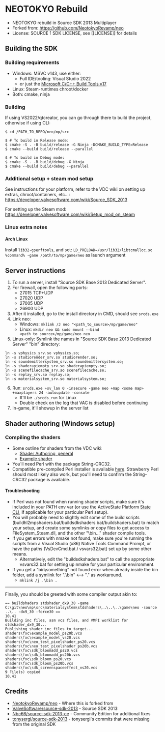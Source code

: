 # NEOTOKYO Rebuild

* NEOTOKYO rebuild in Source SDK 2013 Multiplayer
* Forked from: https://github.com/NeotokyoRevamp/neo
* License: SOURCE 1 SDK LICENSE, see [[LICENSE]] for details

## Building the SDK

### Building requirements

* Windows: MSVC v143, use either:
    * Full IDE/tooling: Visual Studio 2022
    * or just the [Microsoft C/C++ Build Tools v17](https://aka.ms/vs/17/release/vs_BuildTools.exe)
* Linux: Steam-runtimes chroot/docker
* Both: cmake, ninja

### Building
If using VS2022/qtcreator, you can go through there to build the project, otherwise if using CLI:
```
$ cd /PATH_TO_REPO/neo/mp/src

$ # To build in Release mode:
$ cmake -S . -B build/release -G Ninja -DCMAKE_BUILD_TYPE=Release
$ cmake --build build/release --parallel

$ # To build in Debug mode:
$ cmake -S . -B build/debug -G Ninja
$ cmake --build build/debug --parallel
```

### Additional setup + steam mod setup
See instructions for your platform, refer to the VDC wiki on setting up extras, chroot/containers, etc...:
https://developer.valvesoftware.com/wiki/Source_SDK_2013

For setting up the Steam mod:
https://developer.valvesoftware.com/wiki/Setup_mod_on_steam

### Linux extra notes
#### Arch Linux
Install `lib32-gperftools`, and set: `LD_PRELOAD=/usr/lib32/libtcmalloc.so %command% -game /path/to/mp/game/neo` as launch argument

## Server instructions
1. To run a server, install "Source SDK Base 2013 Dedicated Server".
2. For firewall, open the following ports:
    * 27015 TCP+UDP
    * 27020 UDP
    * 27005 UDP
    * 26900 UDP
3. After it installed, go to the install directory in CMD, should see `srcds.exe`
4. Link neo:
    * Windows: `mklink /J neo "<path_to_source>/mp/game/neo"`
    * Linux: `mkdir neo && sudo mount --bind <path_to_source>/mp/game/neo neo`
5. Linux-only: Symlink the names in "Source SDK Base 2013 Dedicated Server" "bin" directory:
```
ln -s vphysics_srv.so vphysics.so;
ln -s studiorender_srv.so studiorender.so;
ln -s soundemittersystem_srv.so soundemittersystem.so;
ln -s shaderapiempty_srv.so shaderapiempty.so;
ln -s scenefilecache_srv.so scenefilecache.so;
ln -s replay_srv.so replay.so;
ln -s materialsystem_srv.so materialsystem.so;
```
6. Run: `srcds.exe +sv_lan 0 -insecure -game neo +map <some map> +maxplayers 24 -autoupdate -console`
    * It'll be `./srcds_run` for Linux
    * Double check on the log that VAC is disabled before continuing
7. In-game, it'll showup in the server list

## Shader authoring (Windows setup)

### Compiling the shaders

* Some outline for shaders from the VDC wiki:
    * [Shader Authoring, general](https://developer.valvesoftware.com/wiki/Shader_Authoring)
    * [Example shader](https://developer.valvesoftware.com/wiki/Source_SDK_2013:_Your_First_Shader)
* You'll need Perl with the package String-CRC32.
* Compatible pre-compiled Perl installer is available [here](https://platform.activestate.com/Rainyan/Perl-SourceSDK2013). Strawberry Perl should most likely also work, but you'll need to confirm the String-CRC32 package is available.

#### Troubleshooting

* If Perl was not found when running shader scripts, make sure it's included in your PATH env var (or use the ActiveState Platform [State CLI](https://docs.activestate.com/platform/state/), if applicable for your particular Perl setup).
* You will probably need to slightly edit some of the build scripts (buildhl2mpshaders.bat/buildsdkshaders.bat/buildshaders.bat) to match your setup, and create some symlinks or copy files to get access to FileSystem_Steam.dll, and the other "\bin\..." shader compile tools.
* If you get errors with nmake not found, make sure you're running the scripts from a Visual Studio (x86) Native Tools Command Prompt, or have the paths (VsDevCmd.bat / vsvars32.bat) set up by some other means.
    * Alternatively, edit the "buildsdkshaders.bat" to call the appropriate vsvars32.bat for setting up nmake for your particular environment.
* If you get a "bin\something" not found error when already inside the bin folder, add a symlink for ".\bin" <--> "." as workaround.
    * `mklink /j .\bin .`

---

Finally, you should be greeted with some compiler output akin to:
```
== buildshaders stdshader_dx9_30 -game C:\git\neo\mp\src\materialsystem\stdshaders\..\..\..\game\neo -source ..\.. -dx9_30 -force30 ==
10.41
Building inc files, asm vcs files, and VMPI worklist for stdshader_dx9_30...
Publishing shader inc files to target...
shaders\fxc\example_model_ps20b.vcs
shaders\fxc\example_model_vs20.vcs
shaders\fxc\neo_test_pixelshader_ps20.vcs
shaders\fxc\neo_test_pixelshader_ps20b.vcs
shaders\fxc\sdk_bloomadd_ps20.vcs
shaders\fxc\sdk_bloomadd_ps20b.vcs
shaders\fxc\sdk_bloom_ps20.vcs
shaders\fxc\sdk_bloom_ps20b.vcs
shaders\fxc\sdk_screenspaceeffect_vs20.vcs
9 File(s) copied
10.41
```

## Credits
* [NeotokyoRevamp/neo](https://github.com/NeotokyoRevamp/neo) - Where this is forked from
* [ValveSoftware/source-sdk-2013](https://github.com/ValveSoftware/source-sdk-2013) - Source SDK 2013
* [Nbc66/source-sdk-2013-ce](https://github.com/Nbc66/source-sdk-2013-ce) - Community Edition for additional fixes
* [tonysergi/source-sdk-2013](https://github.com/tonysergi/source-sdk-2013) - tonysergi's commits that were missing from the original SDK


